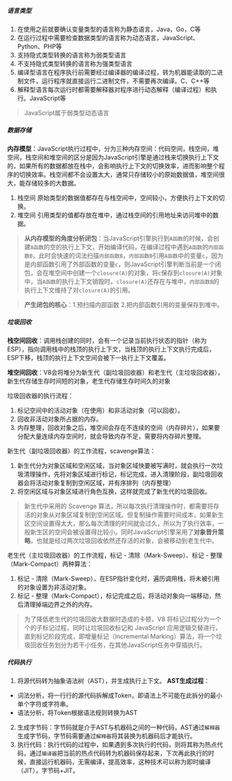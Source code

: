 <!--
 * @Descripttion: 
 * @Author: ganbowen
 * @Date: 2019-12-09 15:11:32
 * @LastEditors: ganbowen
 * @LastEditTime: 2019-12-09 20:06:01
 -->
##### 语言类型
1. 在使用之前就要确认变量类型的语言称为静态语言，Java，Go，C等
2. 在运行过程中需要检查数据类型的语言称为动态语言，JavaScript、Python、PHP等
3. 支持隐式类型转换的语言称为弱类型语言
4. 不支持隐式类型转换的语言称为强类型语言
5. 编译型语言在程序执行前需要经过编译器的编译过程，转为机器能读取的二进制文件，运行程序就直接运行二进制文件，不需要再次编译。C、C++等
6. 解释型语言每次运行时都需要解释器对程序进行动态解释（编译过程）和执行。JavaScript等
> JavaScript属于弱类型动态语言
##### 数据存储
**内存模型**：JavaScript执行过程中，分为三种内存空间：代码空间，栈空间，堆空间，栈空间和堆空间的区分是因为JavaScript引擎是通过栈来切换执行上下文的，如果所有的数据都放在栈中，会影响执行上下文的切换效率，进而影响整个程序的切换效率。栈空间都不会设置太大，通常只存储较小的原始数据值，堆空间很大，能存储较多的大数据。
1. 栈空间
原始类型的数据值都存在与栈空间中，空间较小，方便执行上下文的切换。
2. 堆空间
引用类型的值都存放在堆中，通过栈空间的引用地址来访问堆中的数据。
> **从内存模型的角度分析闭包**：当JavaScript引擎执行到`A函数`的时候，会创建`A函数`的空的执行上下文，开始编译代码，在编译过程中遇到`A函数`的`内部函数B`，此时会快速的词法扫描`内部函数B`，`内部函数B`引用`A函数`中的变量`c`，因为是内部函数引用了外部函数的变量`c`，则JavaScript引擎判断当前是一个闭包，会在堆空间中创建一个`closure(A)`的对象，将`c`保存到`closure(A)`对象中，当`A函数`的执行上下文销毁时，`closure(A)`还存在与堆中，`内部函数B`的执行上下文维持了对`closure(A)`的引用。

> **产生闭包的核心**：1.预扫描内部函数 2.把内部函数引用的变量保存到堆中。

##### 垃圾回收
**栈空间回收**：调用栈创建的同时，会有一个记录当前执行状态的指针（称为 ESP），指向调用栈中的栈顶的执行上下文，当栈顶的执行上下文执行完成后，ESP下移，栈顶的执行上下文空间会被下一执行上下文覆盖。

**堆空间回收**：V8会将堆分为新生代（副垃圾回收器）和老生代（主垃圾回收器），新生代存储生存时间短的对象，老生代存储生存时间久的对象

垃圾回收器的执行流程：
1. 标记空间中的活动对象（在使用）和非活动对象（可以回收）。
2. 回收非活动对象所占据的内存。
3. 内存整理，回收对象之后，堆空间会存在不连续的空间（内存碎片），如果要分配大量连续内存空间时，就会导致内存不足，需要将内存碎片整理。

新生代（副垃圾回收器）的工作流程，scavenge算法：
1. 新生代分为对象区域和空闲区域，当对象区域快要被写满时，就会执行一次垃圾清理操作，先将对象区域进行标记，标记完成，进入清理阶段，副垃圾回收器会将活动对象复制到空闲区域，并有序排列（内存整理）
2. 将空闲区域与对象区域进行角色互换，这样就完成了新生代的垃圾回收。
> 新生代中采用的 Scavenge 算法，所以每次执行清理操作时，都需要将存活的对象从对象区域复制到空闲区域。但复制操作需要时间成本，如果新生区空间设置得太大，那么每次清理的时间就会过久，所以为了执行效率，一般新生区的空间会被设置得比较小。同时JavaScript引擎采用了**对象晋升策略**，也就是经过两次垃圾回收依然还存活的对象，会被移动到老生代中。

老生代（主垃圾回收器）的工作流程，标记 - 清除（Mark-Sweep）、标记 - 整理（Mark-Compact）两种算法：
1. 标记 - 清除（Mark-Sweep），在ESP指针变化时，遍历调用栈，将未被引用的对象设置为非活动对象。
2. 标记 - 整理（Mark-Compact），标记完成之后，将活动对象向一端移动，然后清理掉端边界之外的内存。
> 为了降低老生代的垃圾回收大数据时造成的卡顿，V8 将标记过程分为一个个的子标记过程，同时让垃圾回收标记和 JavaScript 应用逻辑交替进行，直到标记阶段完成，即增量标记（Incremental Marking）算法，将一个垃圾回收任务划分为若干小任务，在其他JavaScript任务中穿插执行。

##### 代码执行
1. 将源代码转为抽象语法树（AST），并生成执行上下文。
**AST生成过程**：
- 词法分析，将一行行的源代码拆解成Token，即语法上不可能在此拆分的最小单个字符或字符串。
- 语法分析，将Token根据语法规则转换为AST
2. 生成字节码：字节码就是介于AST与机器码之间的一种代码，AST通过`解释器`生成字节码，字节码需要通过`解释器`将其装换为机器码后才能执行。
3. 执行代码：执行代码的过程中，如果遇到多次执行的代码，则将其称为热点代码，通过`编译器`把当前的热点代码转为机器码保存起来，下次再此执行的时候，直接运行机器码，无需编译，提高效率，这种技术可以称为即时编译（JIT），字节码+JIT。